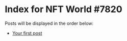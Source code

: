 # Index for NFT World #7820
Posts will be displayed in the order below:

- [Your first post](./001-first.md)

